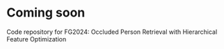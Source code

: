 # Coming soon
Code repository for FG2024: Occluded Person Retrieval with Hierarchical Feature Optimization
